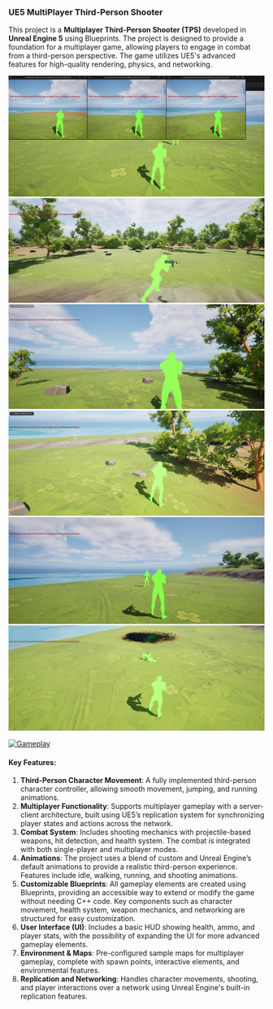 ### UE5 MultiPlayer Third-Person Shooter

This project is a **Multiplayer Third-Person Shooter (TPS)** developed in **Unreal Engine 5** using Blueprints. The project is designed to provide a foundation for a multiplayer game, allowing players to engage in combat from a third-person perspective. The game utilizes UE5's advanced features for high-quality rendering, physics, and networking. 

![Gameplay Screenshot](screens/multi0.png)
![Gameplay Screenshot](screens/multi1.png)
![Gameplay Screenshot](screens/multi2.png)
![Gameplay Screenshot](screens/multi3.png)
![Gameplay Screenshot](screens/multi4.png)
![Gameplay Screenshot](screens/multi5.png)

[![Gameplay](https://img.youtube.com/vi/TwC1k2bAPuM/maxresdefault.jpg)](https://youtu.be/oBd-w9QuiS8) 

#### Key Features:
1. **Third-Person Character Movement**: A fully implemented third-person character controller, allowing smooth movement, jumping, and running animations.
2. **Multiplayer Functionality**: Supports multiplayer gameplay with a server-client architecture, built using UE5’s replication system for synchronizing player states and actions across the network.
3. **Combat System**: Includes shooting mechanics with projectile-based weapons, hit detection, and health system. The combat is integrated with both single-player and multiplayer modes.
4. **Animations**: The project uses a blend of custom and Unreal Engine’s default animations to provide a realistic third-person experience. Features include idle, walking, running, and shooting animations.
5. **Customizable Blueprints**: All gameplay elements are created using Blueprints, providing an accessible way to extend or modify the game without needing C++ code. Key components such as character movement, health system, weapon mechanics, and networking are structured for easy customization.
6. **User Interface (UI)**: Includes a basic HUD showing health, ammo, and player stats, with the possibility of expanding the UI for more advanced gameplay elements.
7. **Environment & Maps**: Pre-configured sample maps for multiplayer gameplay, complete with spawn points, interactive elements, and environmental features.
8. **Replication and Networking**: Handles character movements, shooting, and player interactions over a network using Unreal Engine's built-in replication features.
